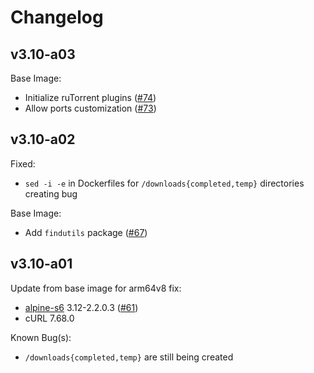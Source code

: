 # Changelog

## v3.10-a03
Base Image:
* Initialize ruTorrent plugins ([#74](https://github.com/crazy-max/docker-rtorrent-rutorrent/issues/74))
* Allow ports customization ([#73](https://github.com/crazy-max/docker-rtorrent-rutorrent/issues/73))

## v3.10-a02
Fixed:
* `sed -i -e` in Dockerfiles for `/downloads{completed,temp}` directories creating bug

Base Image:
* Add `findutils` package ([#67](https://github.com/crazy-max/docker-rtorrent-rutorrent/issues/67))

## v3.10-a01
Update from base image for arm64v8 fix:
* [alpine-s6](https://github.com/crazy-max/docker-alpine-s6/) 3.12-2.2.0.3 ([#61](https://github.com/crazy-max/docker-rtorrent-rutorrent/issues/61))
* cURL 7.68.0

Known Bug(s):
* `/downloads{completed,temp}` are still being created
